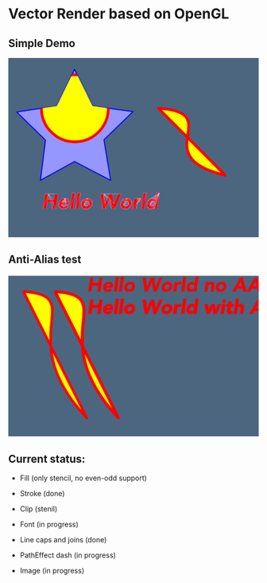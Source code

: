 # Vector Render based on OpenGL

## Simple Demo

![demo](./resources/gl_canvas_test.png)

## Anti-Alias test

![aa_test](./resources/aa_test.png)

## Current status:

- Fill (only stencil, no even-odd support)

- Stroke (done)

- Clip (stenil)

- Font (in progress)

- Line caps and joins (done)

- PathEffect dash (in progress)

- Image (in progress)
